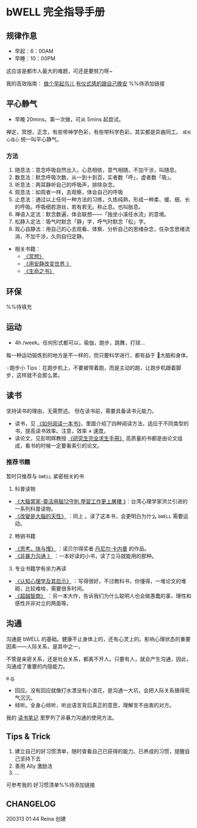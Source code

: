 # bWELL 完全指导手册

## 规律作息
* 早起：6：00AM
* 早睡：10：00PM  
   
这应该是都市人最大的难题，可还是要努力呀~  
  
我的高效指南：  [做个早起鸟儿]()  [有仪式感的跟自己晚安]()  %%待添加链接


## 平心静气
* 早晚 20mins。第一次做，可从 5mins 起尝试。  
   
禅定，冥想，正念，有些带神学色彩，有些带科学色彩，其实都是异曲同工。 `成长心连心` 统一叫平心静气。  


### 方法
1. 随息法：意念呼吸自然出入，心息相依，意气相随，不加干涉，叫随息。  
2. 数息法：默念呼吸次数，从一到十到百，实者数「呼」，虚者数「吸」。  
3. 听息法：两耳静听自己的呼吸声，排除杂念。  
4. 观息法：如观者一样，去观察，体会自己的呼吸  
5. 止息法：通过以上任何一种方法的习练，久炼纯熟，形成一种柔、缓、细、长的呼吸。呼吸细若游丝，若有若无。称止息。也叫胎息。  
6. 禅语入定法：默念数遍，体会联想——「独坐小溪任水流」的意境。  
7. 松静入定法：吸气时默念「静」字，呼气时默念「松」字。  
8. 观心自静法：用自己的心去观看、体察、分析自己的思绪杂念，任杂念思绪流淌，不加干涉，久则自归定静。  

* 相关书籍：  
	* [《冥想》](https://book.douban.com/subject/25774384/)
	* [《用安静改变世界 》](https://book.douban.com/subject/26782080/)
	* [《生命之书》](https://book.douban.com/subject/6526752/)
  
## 环保
%%待填充  

## 运动
* 4h /week。任何形式都可以，瑜伽，跑步，跳舞，打球…    
       
每一种运动锻炼到的地方是不一样的，但只要科学进行，都有益于 🧠大脑和身体。  
  
💡跑步小 Tips：在跑步机上，不要被带着跑，而是主动的跑，让跑步机跟着脚步，这样就不会那么累。  

## 读书
坚持读书的理由，无需赘述。  但在读书前，需要具备读书元能力。
* 读书，见 [《如何阅读一本书》](https://book.douban.com/subject/25934182/)，里面介绍了四种阅读方法，适应于不同类型的书，提高读书效率。注意，效率 ≠ 速度。  
* 读论文，见彭明辉教授  [《研究生完全求生手冊》](https://book.douban.com/subject/27108502/)   高质量的书都是由论文组成，看书的时候一定要看索引的论文。

### 推荐书籍
暂时只推荐与 `bWELL` 紧密相关的书  
1. 科普读物  
* [《大腦當家-靈活用腦12守則.學習工作更上層樓 》](https://book.douban.com/subject/4728568/)：台湾心理学家洪兰引进的一系列科普读物。  
* [《改變是大腦的天性》](https://book.douban.com/subject/3143337/) ：同上 。读了这本书，会更明白为什么 `bWELL` 需要运动。  
2. 畅销书籍  
* [《思考，快与慢》](https://book.douban.com/subject/10785583/) ：诺贝尔得奖者 [丹尼尔·卡内曼](https://baike.baidu.com/item/%E4%B8%B9%E5%B0%BC%E5%B0%94%C2%B7%E5%8D%A1%E5%86%85%E6%9B%BC/2742278?fromtitle=%E5%8D%A1%E5%B0%BC%E6%9B%BC&fromid=1947025&fr=aladdin)  的作品。  
* [《非暴力沟通 》](https://book.douban.com/subject/26728136/) ：一本好读的小书，读了立马就能用的那种。  
3. 专业书籍学有余力再读  
* [《认知心理学及其启示》](https://book.douban.com/subject/7067149/) ：写得很好，不过教科书，你懂得，一堆论文的堆砌，比较难啃，需要很多时间。
* [《超越智商》](https://book.douban.com/subject/26605978/) ：另一本大作，告诉我们为什么聪明人也会做愚蠢的事，理性和感性并非对立的两面等。

## 沟通
沟通是 bWELL 的基础。健康不止身体上的，还有心灵上的。影响心理状态的重要因素——人际关系，是其中之一。  
  
不管是亲密关系，还是社会关系，都离不开人。只要有人，就会产生沟通，因此，沟通成了重要的内隐能力。
  
e.g. 
* 回应。没有回应就像打水漂没有小浪花，是沟通一大坑，会把人际关系搞得死气沉沉。  
* 倾听。全身心倾听，听出语言背后真正的意思，理解言不由衷的对方。  
  
我的 [读书笔记](https://github.com/ReinaSuo/TopLife/blob/master/HbNonviolentCommunication.md) 里罗列了非暴力沟通的使用方法。


## Tips & Trick
1. 建立自己的好习惯清单，随时查看自己已获得的能力、已养成的习惯，提醒自己坚持下去  
2. 善用 Ally 激励法  
3. …  
  
可参考我的 好习惯清单%%待添加链接  
 
## CHANGELOG

200313 01:44 Reina 创建

